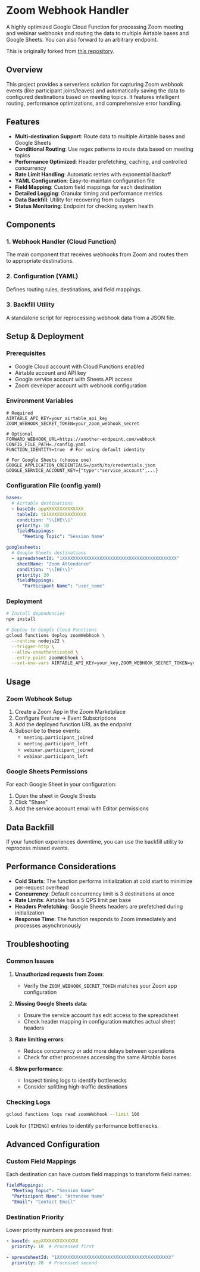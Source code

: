 # Zoom Webhook Handler

A highly optimized Google Cloud Function for processing Zoom meeting and webinar webhooks and routing the data to multiple Airtable bases and Google Sheets. You can also forward to an arbitrary endpoint.

This is originally forked from [this repository](https://github.com/zoom/webhook-sample).

## Overview

This project provides a serverless solution for capturing Zoom webhook events (like participant joins/leaves) and automatically saving the data to configured destinations based on meeting topics. It features intelligent routing, performance optimizations, and comprehensive error handling.

## Features

- **Multi-destination Support**: Route data to multiple Airtable bases and Google Sheets
- **Conditional Routing**: Use regex patterns to route data based on meeting topics
- **Performance Optimized**: Header prefetching, caching, and controlled concurrency
- **Rate Limit Handling**: Automatic retries with exponential backoff
- **YAML Configuration**: Easy-to-maintain configuration file
- **Field Mapping**: Custom field mappings for each destination
- **Detailed Logging**: Granular timing and performance metrics
- **Data Backfill**: Utility for recovering from outages
- **Status Monitoring**: Endpoint for checking system health

## Components

### 1. Webhook Handler (Cloud Function)

The main component that receives webhooks from Zoom and routes them to appropriate destinations.

### 2. Configuration (YAML)

Defines routing rules, destinations, and field mappings.

### 3. Backfill Utility

A standalone script for reprocessing webhook data from a JSON file.

## Setup & Deployment

### Prerequisites

- Google Cloud account with Cloud Functions enabled
- Airtable account and API key
- Google service account with Sheets API access
- Zoom developer account with webhook configuration

### Environment Variables

```
# Required
AIRTABLE_API_KEY=your_airtable_api_key
ZOOM_WEBHOOK_SECRET_TOKEN=your_zoom_webhook_secret

# Optional
FORWARD_WEBHOOK_URL=https://another-endpoint.com/webhook
CONFIG_FILE_PATH=./config.yaml
FUNCTION_IDENTITY=true  # For using default identity

# For Google Sheets (choose one)
GOOGLE_APPLICATION_CREDENTIALS=/path/to/credentials.json
GOOGLE_SERVICE_ACCOUNT_KEY={"type":"service_account",...}
```

### Configuration File (config.yaml)

```yaml
bases:
  # Airtable destinations
  - baseId: appXXXXXXXXXXXXXX
    tableId: tblXXXXXXXXXXXXXX
    condition: "\\[HE\\]"
    priority: 10
    fieldMappings:
      "Meeting Topic": "Session Name"

googlesheets:
  # Google Sheets destinations
  - spreadsheetId: "1XXXXXXXXXXXXXXXXXXXXXXXXXXXXXXXXXXXXXXXXXXX"
    sheetName: "Zoom Attendance"
    condition: "\\[HE\\]"
    priority: 20
    fieldMappings:
      "Participant Name": "user_name"
```

### Deployment

```bash
# Install dependencies
npm install

# Deploy to Google Cloud Functions
gcloud functions deploy zoomWebhook \
  --runtime nodejs22 \
  --trigger-http \
  --allow-unauthenticated \
  --entry-point zoomWebhook \
  --set-env-vars AIRTABLE_API_KEY=your_key,ZOOM_WEBHOOK_SECRET_TOKEN=your_token
```

## Usage

### Zoom Webhook Setup

1. Create a Zoom App in the Zoom Marketplace
2. Configure Feature → Event Subscriptions
3. Add the deployed function URL as the endpoint
4. Subscribe to these events:
   - `meeting.participant_joined`
   - `meeting.participant_left`
   - `webinar.participant_joined`
   - `webinar.participant_left`

### Google Sheets Permissions

For each Google Sheet in your configuration:
1. Open the sheet in Google Sheets
2. Click "Share"
3. Add the service account email with Editor permissions

## Data Backfill

If your function experiences downtime, you can use the backfill utility to reprocess missed events.

## Performance Considerations

- **Cold Starts**: The function performs initialization at cold start to minimize per-request overhead
- **Concurrency**: Default concurrency limit is 3 destinations at once
- **Rate Limits**: Airtable has a 5 QPS limit per base
- **Headers Prefetching**: Google Sheets headers are prefetched during initialization
- **Response Time**: The function responds to Zoom immediately and processes asynchronously

## Troubleshooting

### Common Issues

1. **Unauthorized requests from Zoom**:
   - Verify the `ZOOM_WEBHOOK_SECRET_TOKEN` matches your Zoom app configuration

2. **Missing Google Sheets data**:
   - Ensure the service account has edit access to the spreadsheet
   - Check header mapping in configuration matches actual sheet headers

3. **Rate limiting errors**:
   - Reduce concurrency or add more delays between operations
   - Check for other processes accessing the same Airtable bases

4. **Slow performance**:
   - Inspect timing logs to identify bottlenecks
   - Consider splitting high-traffic destinations

### Checking Logs

```bash
gcloud functions logs read zoomWebhook --limit 100
```

Look for `[TIMING]` entries to identify performance bottlenecks.

## Advanced Configuration

### Custom Field Mappings

Each destination can have custom field mappings to transform field names:

```yaml
fieldMappings:
  "Meeting Topic": "Session Name"
  "Participant Name": "Attendee Name"
  "Email": "Contact Email"
```

### Destination Priority

Lower priority numbers are processed first:

```yaml
- baseId: appXXXXXXXXXXXXXX
  priority: 10  # Processed first

- spreadsheetId: "1XXXXXXXXXXXXXXXXXXXXXXXXXXXXXXXXXXXXXXXXXXX"
  priority: 20  # Processed second
```

